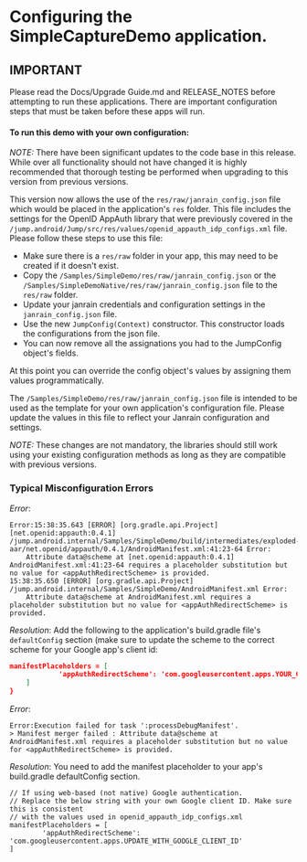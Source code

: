 # Configuring the SimpleCaptureDemo application.

## IMPORTANT
Please read the Docs/Upgrade Guide.md and RELEASE_NOTES before attempting to run these applications.  There are important configuration steps that must be taken before these apps will run.

#### To run this demo with your own configuration:

*NOTE:* There have been significant updates to the code base in this release.  While over all functionality should not have changed it is highly recommended that thorough testing be performed when upgrading to this version from previous versions.

This version now allows the use of the `res/raw/janrain_config.json` file which would be placed in
the application's `res` folder.  This file includes the settings for the OpenID AppAuth library that were previously covered in the `/jump.android/Jump/src/res/values/openid_appauth_idp_configs.xml` file.  Please follow these steps to use this file:

* Make sure there is a `res/raw` folder in your app, this may need to be created if it doesn't exist.
* Copy the `/Samples/SimpleDemo/res/raw/janrain_config.json` or the `/Samples/SimpleDemoNative/res/raw/janrain_config.json`
file to the `res/raw` folder.
* Update your janrain credentials and configuration settings in the `janrain_config.json` file.
* Use the new `JumpConfig(Context)` constructor. This constructor loads the configurations from the json file.
* You can now remove all the assignations you had to the JumpConfig object's fields.

At this point you can override the config object's values by assigning them values programmatically.

The `/Samples/SimpleDemo/res/raw/janrain_config.json` file is intended to be used as the template for your own application's configuration file.  Please update the values in this file to reflect your Janrain configuration and settings.

*NOTE:*  These changes are not mandatory, the libraries should still work using your existing configuration methods as long as they are compatible with previous versions.


### Typical Misconfiguration Errors

*Error*:
```
Error:15:38:35.643 [ERROR] [org.gradle.api.Project] [net.openid:appauth:0.4.1] /jump.android.internal/Samples/SimpleDemo/build/intermediates/exploded-aar/net.openid/appauth/0.4.1/AndroidManifest.xml:41:23-64 Error:
	Attribute data@scheme at [net.openid:appauth:0.4.1] AndroidManifest.xml:41:23-64 requires a placeholder substitution but no value for <appAuthRedirectScheme> is provided.
15:38:35.650 [ERROR] [org.gradle.api.Project] /jump.android.internal/Samples/SimpleDemo/AndroidManifest.xml Error:
	Attribute data@scheme at AndroidManifest.xml requires a placeholder substitution but no value for <appAuthRedirectScheme> is provided.
```
*Resolution*:  Add the following to the application's build.gradle file's `defaultConfig` section (make sure to update the scheme to the correct scheme for your Google app's client id:
```json
manifestPlaceholders = [
            'appAuthRedirectScheme': 'com.googleusercontent.apps.YOUR_GOOGLE_APP_CLIENT_ID'
    ]
}
```

*Error*:

```
Error:Execution failed for task ':processDebugManifest'.
> Manifest merger failed : Attribute data@scheme at AndroidManifest.xml requires a placeholder substitution but no value for <appAuthRedirectScheme> is provided.
```

*Resolution*: You need to add the manifest placeholder to your app's build.gradle defaultConfig section.

    // If using web-based (not native) Google authentication.
    // Replace the below string with your own Google client ID. Make sure this is consistent
    // with the values used in openid_appauth_idp_configs.xml
    manifestPlaceholders = [
            'appAuthRedirectScheme': 'com.googleusercontent.apps.UPDATE_WITH_GOOGLE_CLIENT_ID'
    ]



